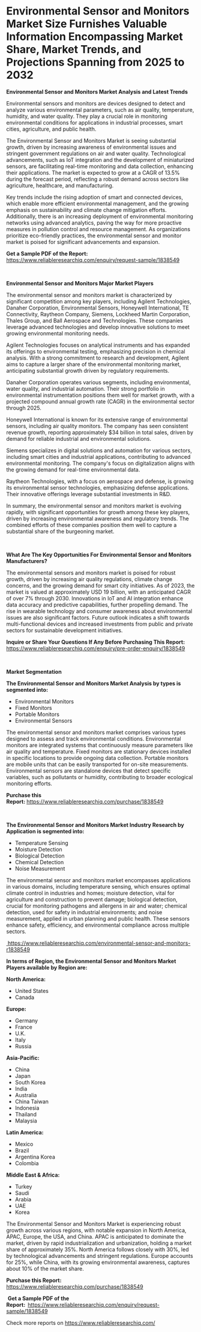 <p><h1>Environmental Sensor and Monitors Market Size Furnishes Valuable Information Encompassing Market Share, Market Trends, and Projections Spanning from 2025 to 2032</h1></p><p><strong>Environmental Sensor and Monitors Market Analysis and Latest Trends</strong></p>
<p><p>Environmental sensors and monitors are devices designed to detect and analyze various environmental parameters, such as air quality, temperature, humidity, and water quality. They play a crucial role in monitoring environmental conditions for applications in industrial processes, smart cities, agriculture, and public health. </p><p>The Environmental Sensor and Monitors Market is seeing substantial growth, driven by increasing awareness of environmental issues and stringent government regulations on air and water quality. Technological advancements, such as IoT integration and the development of miniaturized sensors, are facilitating real-time monitoring and data collection, enhancing their applications. The market is expected to grow at a CAGR of 13.5% during the forecast period, reflecting a robust demand across sectors like agriculture, healthcare, and manufacturing.</p><p>Key trends include the rising adoption of smart and connected devices, which enable more efficient environmental management, and the growing emphasis on sustainability and climate change mitigation efforts. Additionally, there is an increasing deployment of environmental monitoring networks using advanced analytics, paving the way for more proactive measures in pollution control and resource management. As organizations prioritize eco-friendly practices, the environmental sensor and monitor market is poised for significant advancements and expansion.</p></p>
<p><strong>Get a Sample PDF of the Report:&nbsp;</strong> <a href="https://www.reliableresearchiq.com/enquiry/request-sample/1838549?utm_campaign=2326&utm_medium=2&utm_source=Github&utm_content=ia&utm_term=28022025&utm_id=environmental-sensor-and-monitors">https://www.reliableresearchiq.com/enquiry/request-sample/1838549</a></p>
<p>&nbsp;</p>
<p><strong>Environmental Sensor and Monitors Major Market Players</strong></p>
<p><p>The environmental sensor and monitors market is characterized by significant competition among key players, including Agilent Technologies, Danaher Corporation, Environmental Sensors, Honeywell International, TE Connectivity, Raytheon Company, Siemens, Lockheed Martin Corporation, Thales Group, and Ball Aerospace and Technologies. These companies leverage advanced technologies and develop innovative solutions to meet growing environmental monitoring needs.</p><p>Agilent Technologies focuses on analytical instruments and has expanded its offerings to environmental testing, emphasizing precision in chemical analysis. With a strong commitment to research and development, Agilent aims to capture a larger share of the environmental monitoring market, anticipating substantial growth driven by regulatory requirements.</p><p>Danaher Corporation operates various segments, including environmental, water quality, and industrial automation. Their strong portfolio in environmental instrumentation positions them well for market growth, with a projected compound annual growth rate (CAGR) in the environmental sector through 2025.</p><p>Honeywell International is known for its extensive range of environmental sensors, including air quality monitors. The company has seen consistent revenue growth, reporting approximately $34 billion in total sales, driven by demand for reliable industrial and environmental solutions. </p><p>Siemens specializes in digital solutions and automation for various sectors, including smart cities and industrial applications, contributing to advanced environmental monitoring. The company's focus on digitalization aligns with the growing demand for real-time environmental data.</p><p>Raytheon Technologies, with a focus on aerospace and defense, is growing its environmental sensor technologies, emphasizing defense applications. Their innovative offerings leverage substantial investments in R&D.</p><p>In summary, the environmental sensor and monitors market is evolving rapidly, with significant opportunities for growth among these key players, driven by increasing environmental awareness and regulatory trends. The combined efforts of these companies position them well to capture a substantial share of the burgeoning market.</p></p>
<p>&nbsp;</p>
<p><strong>What Are The Key Opportunities For Environmental Sensor and Monitors Manufacturers?</strong></p>
<p><p>The environmental sensors and monitors market is poised for robust growth, driven by increasing air quality regulations, climate change concerns, and the growing demand for smart city initiatives. As of 2023, the market is valued at approximately USD 19 billion, with an anticipated CAGR of over 7% through 2030. Innovations in IoT and AI integration enhance data accuracy and predictive capabilities, further propelling demand. The rise in wearable technology and consumer awareness about environmental issues are also significant factors. Future outlook indicates a shift towards multi-functional devices and increased investments from public and private sectors for sustainable development initiatives.</p></p>
<p><strong>Inquire or Share Your Questions If Any Before Purchasing This Report:</strong> <a href="https://www.reliableresearchiq.com/enquiry/pre-order-enquiry/1838549?utm_campaign=2326&utm_medium=2&utm_source=Github&utm_content=ia&utm_term=28022025&utm_id=environmental-sensor-and-monitors">https://www.reliableresearchiq.com/enquiry/pre-order-enquiry/1838549</a></p>
<p>&nbsp;</p>
<p><strong>Market Segmentation</strong></p>
<p><strong>The Environmental Sensor and Monitors Market Analysis by types is segmented into:</strong></p>
<p><ul><li>Environmental Monitors</li><li>Fixed Monitors</li><li>Portable Monitors</li><li>Environmental Sensors</li></ul></p>
<p><p>The environmental sensor and monitors market comprises various types designed to assess and track environmental conditions. Environmental monitors are integrated systems that continuously measure parameters like air quality and temperature. Fixed monitors are stationary devices installed in specific locations to provide ongoing data collection. Portable monitors are mobile units that can be easily transported for on-site measurements. Environmental sensors are standalone devices that detect specific variables, such as pollutants or humidity, contributing to broader ecological monitoring efforts.</p></p>
<p><strong>Purchase this Report:&nbsp;</strong><a href="https://www.reliableresearchiq.com/purchase/1838549?utm_campaign=2326&utm_medium=2&utm_source=Github&utm_content=ia&utm_term=28022025&utm_id=environmental-sensor-and-monitors">https://www.reliableresearchiq.com/purchase/1838549</a></p>
<p>&nbsp;</p>
<p><strong>The Environmental Sensor and Monitors Market Industry Research by Application is segmented into:</strong></p>
<p><ul><li>Temperature Sensing</li><li>Moisture Detection</li><li>Biological Detection</li><li>Chemical Detection</li><li>Noise Measurement</li></ul></p>
<p><p>The environmental sensor and monitors market encompasses applications in various domains, including temperature sensing, which ensures optimal climate control in industries and homes; moisture detection, vital for agriculture and construction to prevent damage; biological detection, crucial for monitoring pathogens and allergens in air and water; chemical detection, used for safety in industrial environments; and noise measurement, applied in urban planning and public health. These sensors enhance safety, efficiency, and environmental compliance across multiple sectors.</p></p>
<p><a href="https://www.reliableresearchiq.com/environmental-sensor-and-monitors-r1838549?utm_campaign=2326&utm_medium=2&utm_source=Github&utm_content=ia&utm_term=28022025&utm_id=environmental-sensor-and-monitors">&nbsp;https://www.reliableresearchiq.com/environmental-sensor-and-monitors-r1838549</a></p>
<p><strong>In terms of Region, the Environmental Sensor and Monitors Market Players available by Region are:</strong></p>
<p>
    <p> <strong> North America: </strong>
        <ul>
            <li>United States</li>
            <li>Canada</li>
        </ul>
        </p> 
    <p> <strong> Europe: </strong>
        <ul>
            <li>Germany</li>
            <li>France</li>
            <li>U.K.</li>
            <li>Italy</li>
            <li>Russia</li>
        </ul>
        </p> 
    <p> <strong> Asia-Pacific: </strong>
        <ul>
            <li>China</li>
            <li>Japan</li>
            <li>South Korea</li>
            <li>India</li>
            <li>Australia</li>
            <li>China Taiwan</li>
            <li>Indonesia</li>
            <li>Thailand</li>
            <li>Malaysia</li>
        </ul>
        </p> 
    <p> <strong> Latin America: </strong>
        <ul>
            <li>Mexico</li>
            <li>Brazil</li>
            <li>Argentina Korea</li>
            <li>Colombia</li>
        </ul>
        </p> 
    <p> <strong> Middle East & Africa: </strong>
        <ul>
            <li>Turkey</li>
            <li>Saudi</li>
            <li>Arabia</li>
            <li>UAE</li>
            <li>Korea</li>
        </ul>
    </p>
    </p>
<p><p>The Environmental Sensor and Monitors Market is experiencing robust growth across various regions, with notable expansion in North America, APAC, Europe, the USA, and China. APAC is anticipated to dominate the market, driven by rapid industrialization and urbanization, holding a market share of approximately 35%. North America follows closely with 30%, led by technological advancements and stringent regulations. Europe accounts for 25%, while China, with its growing environmental awareness, captures about 10% of the market share.</p></p>
<p><strong>Purchase this Report: </strong><a href="https://www.reliableresearchiq.com/purchase/1838549?utm_campaign=2326&utm_medium=2&utm_source=Github&utm_content=ia&utm_term=28022025&utm_id=environmental-sensor-and-monitors">https://www.reliableresearchiq.com/purchase/1838549</a></p>
<p>&nbsp;<strong>Get a Sample PDF of the Report:&nbsp;&nbsp;</strong><a href="https://www.reliableresearchiq.com/enquiry/request-sample/1838549?utm_campaign=2326&utm_medium=2&utm_source=Github&utm_content=ia&utm_term=28022025&utm_id=environmental-sensor-and-monitors">https://www.reliableresearchiq.com/enquiry/request-sample/1838549</a></p>
<p><strong></strong></p>
<p>Check more reports on <a href="https://www.reliableresearchiq.com/?utm_campaign=2326&utm_medium=2&utm_source=Github&utm_content=ia&utm_term=28022025&utm_id=environmental-sensor-and-monitors">https://www.reliableresearchiq.com/</a></p>